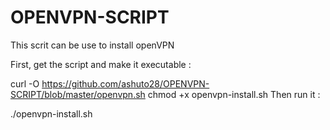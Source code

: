 # OPENVPN-SCRIPT
This scrit can be use to install openVPN

First, get the script and make it executable :

curl -O https://github.com/ashuto28/OPENVPN-SCRIPT/blob/master/openvpn.sh
chmod +x openvpn-install.sh
Then run it :

./openvpn-install.sh
